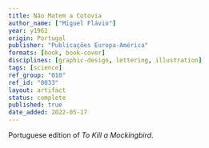 ```yaml
---
title: Não Matem a Cotovia
author_name: ["Miguel Flávio"]
year: y1962
origin: Portugal
publisher: "Publicações Europa-América"
formats: [book, book-cover]
disciplines: [graphic-design, lettering, illustration]
tags: [science]
ref_group: "010"
ref_id: "0033"
layout: artifact
status: complete
published: true
date_added: 2022-05-17
---
```


Portuguese edition of <cite>To Kill a Mockingbird</cite>.
